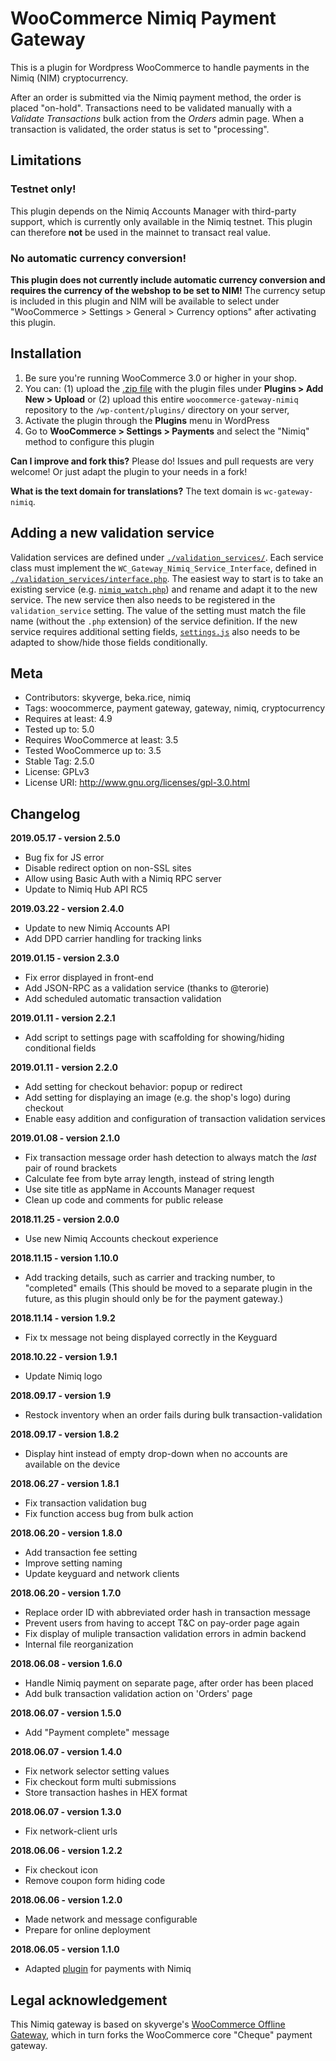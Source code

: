 # WooCommerce Nimiq Payment Gateway

This is a plugin for Wordpress WooCommerce to handle payments in the Nimiq (NIM) cryptocurrency.

After an order is submitted via the Nimiq payment method, the order is placed "on-hold".
Transactions need to be validated manually with a *Validate Transactions* bulk action from the *Orders* admin page.
When a transaction is validated, the order status is set to "processing".

## Limitations

### Testnet only!
This plugin depends on the Nimiq Accounts Manager with third-party support, which is currently only available in
the Nimiq testnet. This plugin can therefore **not** be used in the mainnet to transact real value.

### No automatic currency conversion!
**This plugin does not currently include automatic currency conversion and requires the currency of the webshop to be set to NIM!**
The currency setup is included in this plugin and NIM will be available to select under
"WooCommerce &gt; Settings &gt; General &gt; Currency options" after activating this plugin.

## Installation

1. Be sure you're running WooCommerce 3.0 or higher in your shop.
2. You can:
    (1) upload the [.zip file](https://github.com/nimiq/woocommerce-gateway-nimiq/archive/master.zip)
        with the plugin files under **Plugins &gt; Add New &gt; Upload** or
    (2) upload this entire `woocommerce-gateway-nimiq` repository to the `/wp-content/plugins/` directory on your server,
3. Activate the plugin through the **Plugins** menu in WordPress
4. Go to **WooCommerce &gt; Settings &gt; Payments** and select the "Nimiq" method to configure this plugin

**Can I improve and fork this?**
Please do! Issues and pull requests are very welcome! Or just adapt the plugin to your needs in a fork!

**What is the text domain for translations?**
The text domain is `wc-gateway-nimiq`.

## Adding a new validation service

Validation services are defined under [`./validation_services/`](./validation_services/).
Each service class must implement the `WC_Gateway_Nimiq_Service_Interface`, defined
in [`./validation_services/interface.php`](./validation_services/interface.php).
The easiest way to start is to take an existing service (e.g.
[`nimiq_watch.php`](./validation_services/nimiq_watch.php)) and rename and adapt
it to the new service.
The new service then also needs to be registered in the `validation_service` setting.
The value of the setting must match the file name (without the `.php` extension)
of the service definition.
If the new service requires additional setting fields, [`settings.js`](./js/settings.js)
also needs to be adapted to show/hide those fields conditionally.

## Meta

- Contributors: skyverge, beka.rice, nimiq
- Tags: woocommerce, payment gateway, gateway, nimiq, cryptocurrency
- Requires at least: 4.9
- Tested up to: 5.0
- Requires WooCommerce at least: 3.5
- Tested WooCommerce up to: 3.5
- Stable Tag: 2.5.0
- License: GPLv3
- License URI: http://www.gnu.org/licenses/gpl-3.0.html

## Changelog

**2019.05.17 - version 2.5.0**
- Bug fix for JS error
- Disable redirect option on non-SSL sites
- Allow using Basic Auth with a Nimiq RPC server
- Update to Nimiq Hub API RC5

**2019.03.22 - version 2.4.0**
- Update to new Nimiq Accounts API
- Add DPD carrier handling for tracking links

**2019.01.15 - version 2.3.0**
- Fix error displayed in front-end
- Add JSON-RPC as a validation service (thanks to @terorie)
- Add scheduled automatic transaction validation

**2019.01.11 - version 2.2.1**
- Add script to settings page with scaffolding for showing/hiding conditional fields

**2019.01.11 - version 2.2.0**
- Add setting for checkout behavior: popup or redirect
- Add setting for displaying an image (e.g. the shop's logo) during checkout
- Enable easy addition and configuration of transaction validation services

**2019.01.08 - version 2.1.0**
- Fix transaction message order hash detection to always match the *last* pair of round brackets
- Calculate fee from byte array length, instead of string length
- Use site title as appName in Accounts Manager request
- Clean up code and comments for public release

**2018.11.25 - version 2.0.0**
- Use new Nimiq Accounts checkout experience

**2018.11.15 - version 1.10.0**
- Add tracking details, such as carrier and tracking number, to "completed" emails
  (This should be moved to a separate plugin in the future, as this plugin should only be for the payment gateway.)

**2018.11.14 - version 1.9.2**
- Fix tx message not being displayed correctly in the Keyguard

**2018.10.22 - version 1.9.1**
- Update Nimiq logo

**2018.09.17 - version 1.9**
- Restock inventory when an order fails during bulk transaction-validation

**2018.09.17 - version 1.8.2**
- Display hint instead of empty drop-down when no accounts are available on the device

**2018.06.27 - version 1.8.1**
- Fix transaction validation bug
- Fix function access bug from bulk action

**2018.06.20 - version 1.8.0**
- Add transaction fee setting
- Improve setting naming
- Update keyguard and network clients

**2018.06.20 - version 1.7.0**
- Replace order ID with abbreviated order hash in transaction message
- Prevent users from having to accept T&C on pay-order page again
- Fix display of muliple transaction validation errors in admin backend
- Internal file reorganization

**2018.06.08 - version 1.6.0**
- Handle Nimiq payment on separate page, after order has been placed
- Add bulk transaction validation action on 'Orders' page

**2018.06.07 - version 1.5.0**
- Add "Payment complete" message

**2018.06.07 - version 1.4.0**
- Fix network selector setting values
- Fix checkout form multi submissions
- Store transaction hashes in HEX format

**2018.06.07 - version 1.3.0**
- Fix network-client urls

**2018.06.06 - version 1.2.2**
- Fix checkout icon
- Remove coupon form hiding code

**2018.06.06 - version 1.2.0**
- Made network and message configurable
- Prepare for online deployment

**2018.06.05 - version 1.1.0**
- Adapted [plugin](https://github.com/bekarice/woocommerce-gateway-offline) for payments with Nimiq

## Legal acknowledgement
This Nimiq gateway is based on skyverge's [WooCommerce Offline Gateway](https://github.com/bekarice/woocommerce-gateway-offline),
which in turn forks the WooCommerce core "Cheque" payment gateway.

